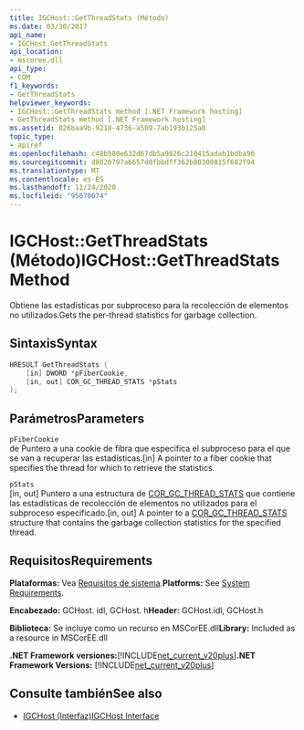```yaml
---
title: IGCHost::GetThreadStats (Método)
ms.date: 03/30/2017
api_name:
- IGCHost.GetThreadStats
api_location:
- mscoree.dll
api_type:
- COM
f1_keywords:
- GetThreadStats
helpviewer_keywords:
- IGCHost::GetThreadStats method [.NET Framework hosting]
- GetThreadStats method [.NET Framework hosting]
ms.assetid: 826baa9b-9218-4736-a509-7ab193b125a0
topic_type:
- apiref
ms.openlocfilehash: c48b580e632d67db5a9826c210415adab1bdba96
ms.sourcegitcommit: d8020797a6657d0fbbdff362b80300815f682f94
ms.translationtype: MT
ms.contentlocale: es-ES
ms.lasthandoff: 11/24/2020
ms.locfileid: "95670074"
---
```

# <a name="igchostgetthreadstats-method"></a><span data-ttu-id="a898b-102">IGCHost::GetThreadStats (Método)</span><span class="sxs-lookup"><span data-stu-id="a898b-102">IGCHost::GetThreadStats Method</span></span>

<span data-ttu-id="a898b-103">Obtiene las estadísticas por subproceso para la recolección de elementos no utilizados.</span><span class="sxs-lookup"><span data-stu-id="a898b-103">Gets the per-thread statistics for garbage collection.</span></span>  
  
## <a name="syntax"></a><span data-ttu-id="a898b-104">Sintaxis</span><span class="sxs-lookup"><span data-stu-id="a898b-104">Syntax</span></span>  
  
```cpp  
HRESULT GetThreadStats (  
    [in] DWORD *pFiberCookie,  
    [in, out] COR_GC_THREAD_STATS *pStats  
);  
```  
  
## <a name="parameters"></a><span data-ttu-id="a898b-105">Parámetros</span><span class="sxs-lookup"><span data-stu-id="a898b-105">Parameters</span></span>  

 `pFiberCookie`  
 <span data-ttu-id="a898b-106">de Puntero a una cookie de fibra que especifica el subproceso para el que se van a recuperar las estadísticas.</span><span class="sxs-lookup"><span data-stu-id="a898b-106">[in] A pointer to a fiber cookie that specifies the thread for which to retrieve the statistics.</span></span>  
  
 `pStats`  
 <span data-ttu-id="a898b-107">[in, out] Puntero a una estructura de [COR_GC_THREAD_STATS](cor-gc-thread-stats-structure.md) que contiene las estadísticas de recolección de elementos no utilizados para el subproceso especificado.</span><span class="sxs-lookup"><span data-stu-id="a898b-107">[in, out] A pointer to a [COR_GC_THREAD_STATS](cor-gc-thread-stats-structure.md) structure that contains the garbage collection statistics for the specified thread.</span></span>  
  
## <a name="requirements"></a><span data-ttu-id="a898b-108">Requisitos</span><span class="sxs-lookup"><span data-stu-id="a898b-108">Requirements</span></span>  

 <span data-ttu-id="a898b-109">**Plataformas:** Vea [Requisitos de sistema](../../get-started/system-requirements.md).</span><span class="sxs-lookup"><span data-stu-id="a898b-109">**Platforms:** See [System Requirements](../../get-started/system-requirements.md).</span></span>  
  
 <span data-ttu-id="a898b-110">**Encabezado:** GCHost. idl, GCHost. h</span><span class="sxs-lookup"><span data-stu-id="a898b-110">**Header:** GCHost.idl, GCHost.h</span></span>  
  
 <span data-ttu-id="a898b-111">**Biblioteca:** Se incluye como un recurso en MSCorEE.dll</span><span class="sxs-lookup"><span data-stu-id="a898b-111">**Library:** Included as a resource in MSCorEE.dll</span></span>  
  
 <span data-ttu-id="a898b-112">**.NET Framework versiones:**[!INCLUDE[net_current_v20plus](../../../../includes/net-current-v20plus-md.md)]</span><span class="sxs-lookup"><span data-stu-id="a898b-112">**.NET Framework Versions:** [!INCLUDE[net_current_v20plus](../../../../includes/net-current-v20plus-md.md)]</span></span>  
  
## <a name="see-also"></a><span data-ttu-id="a898b-113">Consulte también</span><span class="sxs-lookup"><span data-stu-id="a898b-113">See also</span></span>

- [<span data-ttu-id="a898b-114">IGCHost (Interfaz)</span><span class="sxs-lookup"><span data-stu-id="a898b-114">IGCHost Interface</span></span>](igchost-interface.md)
